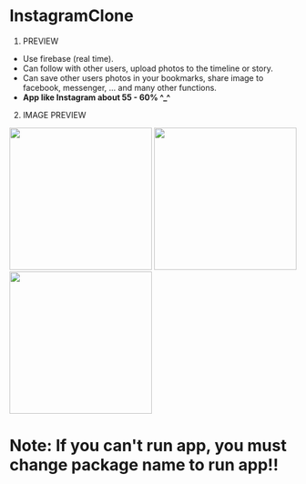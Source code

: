 # InstagramClone

1. PREVIEW
- Use firebase (real time).
- Can follow with other users, upload photos to the timeline or story.
- Can save other users photos in your bookmarks, share image to facebook, messenger, ... and many other functions.
- <b>App like Instagram about 55 - 60% ^_^</b>

2. IMAGE PREVIEW
<p float="left">
<img src="https://user-images.githubusercontent.com/45004246/83714043-e43e3580-a653-11ea-8a2f-39e9a5213534.png?raw=true" width="250"/>
<img src="https://user-images.githubusercontent.com/45004246/83714093-02a43100-a654-11ea-8431-5d50ae93d781.png?raw=true" width="250"/>
<img src="https://user-images.githubusercontent.com/45004246/83714100-05068b00-a654-11ea-803d-3ceb78f2c6ea.png?raw=true" width="250"/>
</p>

<h1>Note: If you can't run app, you must change package name to run app!!</h1>
